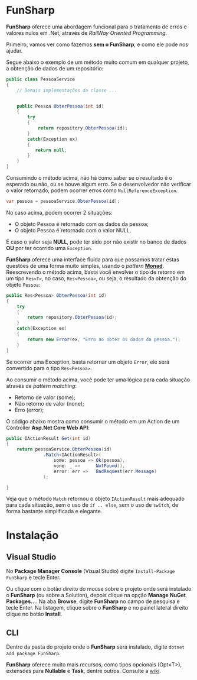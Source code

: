 # FunSharp

**FunSharp** oferece uma abordagem funcional para o tratamento de erros e valores nulos em .Net, através de *RailWay Oriented Programming*. 

Primeiro, vamos ver como fazemos **sem o FunSharp**, e como ele pode nos ajudar.

Segue abaixo o exemplo de um método muito comum em qualquer projeto, a obtenção de dados de um repositório:

```csharp
public class PessoaService
{
    // Demais implementações da classe ...


    public Pessoa ObterPessoa(int id)
    {
        try
        {
            return repository.ObterPessoa(id);
        }
        catch(Exception ex)
        {
           return null;
        }
    }
}
```
Consumindo o método acima, não há como saber se o resultado é o esperado ou não, ou se houve algum erro. Se o desenvolvedor não verificar o valor retornado, podem ocorrer erros como `NullReferenceException`.

```csharp
var pessoa = pessoaService.ObterPessoa(id);
```
No caso acima, podem ocorrer 2 situações:
- O objeto Pessoa é retornado com os dados da pessoa;
- O objeto Pessoa é retornado com o valor NULL.

E caso o valor seja **NULL**, pode ter sido por não existir no banco de dados **OU** por ter ocorrido uma `Exception`.

**FunSharp** oferece uma interface fluída para que possamos tratar estas questões de uma forma muito simples, usando o *pattern* [**Monad**](https://mikhail.io/2018/07/monads-explained-in-csharp-again/). Reescrevendo o método acima, basta você envolver o tipo de retorno em um tipo `Res<T>`, no caso, `Res<Pessoa>`, ou seja, o resultado da obtenção do objeto `Pessoa`:

```csharp
public Res<Pessoa> ObterPessoa(int id)
{
    try
    {
        return repository.ObterPessoa(id);
    }
    catch(Exception ex)
    {
        return new Error(ex, "Erro ao obter os dados da pessoa.");
    }
}
```
Se ocorrer uma Exception, basta retornar um objeto `Error`, ele será convertido para o tipo `Res<Pessoa>`.

Ao consumir o método acima, você pode ter uma lógica para cada situação através de *pattern matching*:
- Retorno de valor (some);
- Não retorno de valor (none);
- Erro (error);

O código abaixo mostra como consumir o método em um Action de um Controller **Asp.Net Core Web API**:

```csharp
public IActionResult Get(int id)
{
    return pessoaService.ObterPessoa(id)
              .Match<IActionResult>(
                  some: pessoa => Ok(pessoa),
                  none: _ =>      NotFound(),
                  error: err =>   BadRequest(err.Message)
              );

}
```
Veja que o método `Match` retornou o objeto `IActionResult` mais adequado para cada situação, sem o uso de `if .. else`, sem o uso de `switch`, de forma bastante simplificada e elegante. 

# Instalação

## Visual Studio

No **Package Manager Console** (Visual Studio) digite `Install-Package FunSharp` e tecle Enter.

Ou clique com o botão direito do mouse sobre o projeto onde será instalado o **FunSharp** (ou sobre a Solution), depois clique na opção **Manage NuGet Packages...**. Na aba **Browse**, digite **FunSharp** no campo de pesquisa e tecle Enter. Na listagem, clique sobre o **FunSharp** e no painel lateral direito clique no botão **Install**.

## CLI

Dentro da pasta do projeto onde o **FunSharp** será instalado, digite `dotnet add package FunSharp`.

**FunSharp** oferece muito mais recursos, como tipos opcionais (Opt\<T\>), extensões para **Nullable** e **Task**, dentre outros. Consulte a [wiki](https://github.com/bragil/funsharp/wiki).

